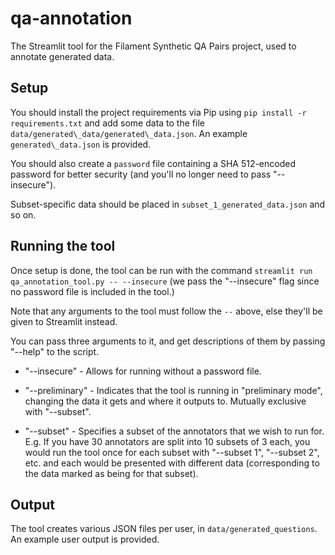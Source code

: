 # qa-annotation
The Streamlit tool for the Filament Synthetic QA Pairs project, used to annotate generated data. 

## Setup
You should install the project requirements via Pip using `pip install -r requirements.txt` and add some data to the file `data/generated\_data/generated\_data.json`. An example `generated\_data.json` is provided.

You should also create a `password` file containing a SHA 512-encoded password for better security (and you'll no longer need to pass "--insecure"). 

Subset-specific data should be placed in `subset_1_generated_data.json` and so on.

## Running the tool 
Once setup is done, the tool can be run with the command `streamlit run qa_annotation_tool.py -- --insecure` (we pass the "--insecure" flag since no password file is included in the tool.)

Note that any arguments to the tool must follow the `--` above, else they'll be given to Streamlit instead.

You can pass three arguments to it, and get descriptions of them by passing "--help" to the script. 

* "--insecure" - Allows for running without a password file.

* "--preliminary" - Indicates that the tool is running in "preliminary mode", changing the data it gets and where it outputs to. Mutually exclusive with "--subset". 

* "--subset" - Specifies a subset of the annotators that we wish to run for. E.g. If you have 30 annotators are split into 10 subsets of 3 each, you would run the tool once for each subset with "--subset 1", "--subset 2", etc. and each would be presented with different data (corresponding to the data marked as being for that subset). 

## Output
The tool creates various JSON files per user, in `data/generated_questions`. An example user output is provided.
